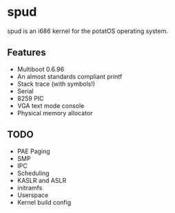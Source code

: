 # spud

spud is an i686 kernel for the potatOS operating system.

## Features

* Multiboot 0.6.96
* An almost standards compliant printf
* Stack trace (with symbols!)
* Serial
* 8259 PIC
* VGA text mode console
* Physical memory allocator

## TODO

* PAE Paging
* SMP
* IPC
* Scheduling
* KASLR and ASLR
* initramfs
* Userspace
* Kernel build config
